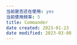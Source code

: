 ```yaml
---
当前是否还在使用: yes
当前使用频率: 5
title: Commander
date created: 2023-01-23
date modified: 2023-03-08
---
```

